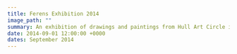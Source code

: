 ```yaml
---
title: Ferens Exhibition 2014
image_path: ""
summary: An exhibition of drawings and paintings from Hull Art Circle in the Live Art Space Foyer throughout September.
date: 2014-09-01 12:00:00 +0000
dates: September 2014
---
```

